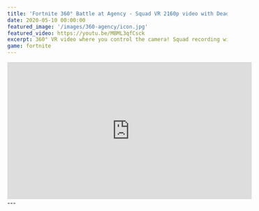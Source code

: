 ```yaml
---
title: 'Fortnite 360° Battle at Agency - Squad VR 2160p video with Deadpool and choppers'
date: 2020-05-10 00:00:00
featured_image: '/images/360-agency/icon.jpg'
featured_video: https://youtu.be/MBML3qfCsck
excerpt: 360° VR video where you control the camera! Squad recording with Snowkingnorway, mystery_gamerxx and old123456.
game: fortnite
---
```

<iframe width="560" height="315" src="https://youtu.be/MBML3qfCsck" frameborder="0" allow="accelerometer; autoplay; encrypted-media; gyroscope; picture-in-picture" allowfullscreen></iframe>
---
